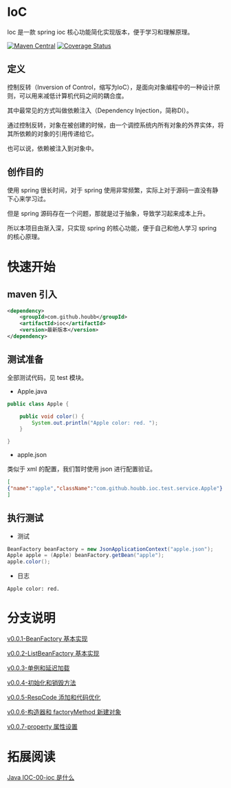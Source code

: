 # IoC

Ioc 是一款 spring ioc 核心功能简化实现版本，便于学习和理解原理。

[![Maven Central](https://maven-badges.herokuapp.com/maven-central/com.github.houbb/ioc/badge.svg)](http://mvnrepository.com/artifact/com.github.houbb/ioc)
[![Coverage Status](https://coveralls.io/repos/github/houbb/ioc/badge.svg?branch=master)](https://coveralls.io/github/houbb/ioc?branch=master)

## 定义

控制反转（Inversion of Control，缩写为IoC），是面向对象编程中的一种设计原则，可以用来减低计算机代码之间的耦合度。

其中最常见的方式叫做依赖注入（Dependency Injection，简称DI）。

通过控制反转，对象在被创建的时候，由一个调控系统内所有对象的外界实体，将其所依赖的对象的引用传递给它。

也可以说，依赖被注入到对象中。

## 创作目的

使用 spring 很长时间，对于 spring 使用非常频繁，实际上对于源码一直没有静下心来学习过。

但是 spring 源码存在一个问题，那就是过于抽象，导致学习起来成本上升。

所以本项目由渐入深，只实现 spring 的核心功能，便于自己和他人学习 spring 的核心原理。

# 快速开始

## maven 引入

```xml
<dependency>
    <groupId>com.github.houbb</groupId>
    <artifactId>ioc</artifactId>
    <version>最新版本</version>
</dependency>
```

## 测试准备

全部测试代码，见 test 模块。

- Apple.java

```java
public class Apple {

    public void color() {
        System.out.println("Apple color: red. ");
    }

}
```

- apple.json

类似于 xml 的配置，我们暂时使用 json 进行配置验证。

```json
[
{"name":"apple","className":"com.github.houbb.ioc.test.service.Apple"}
]
```

## 执行测试

- 测试

```java
BeanFactory beanFactory = new JsonApplicationContext("apple.json");
Apple apple = (Apple) beanFactory.getBean("apple");
apple.color();
```

- 日志

```
Apple color: red.
```

# 分支说明

[v0.0.1-BeanFactory 基本实现](https://github.com/houbb/ioc/tree/release_0.0.1)

[v0.0.2-ListBeanFactory 基本实现](https://github.com/houbb/ioc/tree/release_0.0.2)

[v0.0.3-单例和延迟加载](https://github.com/houbb/ioc/tree/release_0.0.3)

[v0.0.4-初始化和销毁方法](https://github.com/houbb/ioc/tree/release_0.0.4)

[v0.0.5-RespCode 添加和代码优化](https://github.com/houbb/ioc/tree/release_0.0.5)

[v0.0.6-构造器和 factoryMethod 新建对象](https://github.com/houbb/ioc/tree/release_0.0.6)

[v0.0.7-property 属性设置](https://github.com/houbb/ioc/tree/release_0.0.7)

# 拓展阅读

[Java IOC-00-ioc 是什么](https://houbb.github.io/2019/11/06/java-ioc-01-overview)